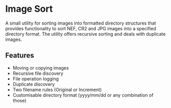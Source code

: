Image Sort
==========

A small utility for sorting images into formatted directory structures that provides functionality to sort NEF, CR2 and JPG images into a specified directory format. The utility offers recursive sorting and deals with duplicate images.

Features
--------

 * Moving or copying images
 * Recursive file discovery
 * File operation logging
 * Duplicate discovery
 * Two filename rules (Original or Increment)
 * Customisable directory format (yyyy/mm/dd or any combination of those)
